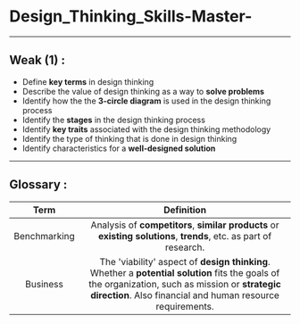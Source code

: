 # Design_Thinking_Skills-Master-
---
## Weak (1) :
- Define __key terms__ in design thinking
- Describe the value of design thinking as a way to __solve problems__
- Identify how the the __3-circle diagram__ is used in the design thinking process
- Identify the __stages__ in the design thinking process
- Identify __key traits__ associated with the design thinking methodology
- Identify the type of thinking that is done in design thinking
- Identify characteristics for a __well-designed solution__
---
## Glossary :
|Term|Definition|
|:-:|:-:|
|Benchmarking| Analysis of __competitors__, __similar products__ or __existing solutions__, __trends__, etc. as part of research.|
|Business| The 'viability' aspect of __design thinking__. Whether a __potential solution__ fits the goals of the organization, such as mission or __strategic direction__. Also financial and human resource requirements.|

